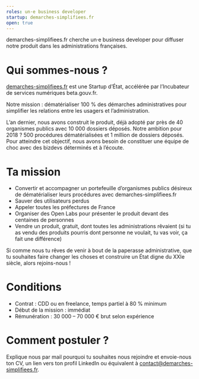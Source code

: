 ```yaml
---
roles: un·e business developer
startup: demarches-simplifiees.fr
open: true
---
```


demarches-simplifiees.fr cherche un·e business developer pour diffuser notre produit dans les administrations françaises.

<!--more-->

# Qui sommes-nous ?

[demarches-simplifiees.fr](https://www.demarches-simplifiees.fr) est une Startup d’État, accélérée par l’Incubateur de services numériques beta.gouv.fr.

Notre mission : dématérialiser 100 % des démarches administratives pour simplifier les relations entre les usagers et l’administration.

L’an dernier, nous avons construit le produit, déjà adopté par près de 40 organismes publics avec 10 000 dossiers déposés. Notre ambition pour 2018 ? 500 procédures dématérialisées et 1 million de dossiers déposés. Pour atteindre cet objectif, nous avons besoin de constituer une équipe de choc avec des bizdevs déterminés et à l’écoute.

# Ta mission

- Convertir et accompagner un portefeuille d’organismes publics désireux de dématérialiser leurs procédures avec demarches-simplifiees.fr
- Sauver des utilisateurs perdus
- Appeler toutes les préfectures de France
- Organiser des Open Labs pour présenter le produit devant des centaines de personnes
- Vendre un produit, gratuit, dont toutes les administrations rêvaient (si tu as vendu des produits pourris dont personne ne voulait, tu vas voir, ça fait une différence)

Si comme nous tu rêves de venir à bout de la paperasse administrative, que tu souhaites faire changer les choses et construire un État digne du XXIe siècle, alors rejoins-nous !

# Conditions

- Contrat : CDD ou en freelance, temps partiel à 80 % minimum
- Début de la mission : immédiat
- Rémunération : 30 000 – 70 000 € brut selon expérience

# Comment postuler ?

Explique nous par mail pourquoi tu souhaites nous rejoindre et envoie-nous ton CV, un lien vers ton profil LinkedIn ou équivalent à [contact@demarches-simplifiees.fr](mailto:contact@demarches-simplifiees.fr).
